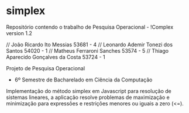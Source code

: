 # simplex
Repositório contendo o trabalho de Pesquisa Operacional - !Complex
version 1.2

// João Ricardo Ito Messias                53681 - 4
// Leonardo Ademir Tonezi dos Santos       54020 - 1
// Matheus Ferraroni Sanches               53574 - 5
// Thiago Aparecido Gonçalves da Costa     53724 - 1

Projeto de Pesquisa Operacional
 * 6º Semestre de Bacharelado em Ciência da Computação
  
Implementação do método simplex em Javascript para resolução de sistemas lineares, a aplicação resolve problemas de maximização e minimização para expressões e restrições menores ou iguais a zero (<=).
